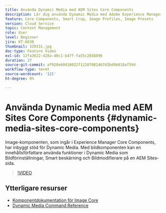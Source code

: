 ```yaml
---
title: Använda Dynamic Media med AEM Sites Core Components
description: Lär dig använda Dynamic Media med Adobe Experience Manager Sites. Image-komponenten, som ingår i Experience Manager Core Components, har inbyggt stöd för Dynamic Media. Med bildkomponenten kan en innehållsförfattare använda funktioner i Dynamic Media som Bildförinställningar, Smart beskärning och Bildmodifierare på en AEM Sites-sida.
feature: Core Components, Smart Crop, Image Profiles, Image Presets
version: Cloud Service
topic: Content Management
role: User
level: Beginner
jira: KT-6630
thumbnail: 329331.jpg
doc-type: Feature Video
exl-id: 12fa3622-428a-40c1-b47f-fa55c2858896
duration: 27
source-git-commit: af928e60410022f12207082467d3bd9b818af59d
workflow-type: tm+mt
source-wordcount: '121'
ht-degree: 0%

---
```


# Använda Dynamic Media med AEM Sites Core Components {#dynamic-media-sites-core-components}

Image-komponenten, som ingår i Experience Manager Core Components, har inbyggt stöd för Dynamic Media. Med bildkomponenten kan en innehållsförfattare använda funktioner i Dynamic Media som Bildförinställningar, Smart beskärning och Bildmodifierare på en AEM Sites-sida.

>[!VIDEO](https://video.tv.adobe.com/v/329331?quality=12&learn=on)

## Ytterligare resurser

* [Komponentdokumentation för Image Core](https://experienceleague.adobe.com/docs/experience-manager-core-components/using/components/image.html?lang=en#dynamic-media)
* [Dynamic Media Command Reference](https://experienceleague.adobe.com/docs/dynamic-media-developer-resources/image-serving-api/image-serving-api/http-protocol-reference/command-reference/c-command-reference.html?lang=en#image-serving-api)
